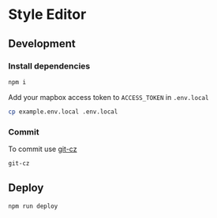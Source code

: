 # Style Editor

## Development

### Install dependencies
```bash
npm i
```

Add your mapbox access token to `ACCESS_TOKEN` in `.env.local`

```bash
cp example.env.local .env.local
```

### Commit
To commit use [git-cz](https://github.com/streamich/git-cz)

```bash
git-cz
```

## Deploy
```bash
npm run deploy
```
